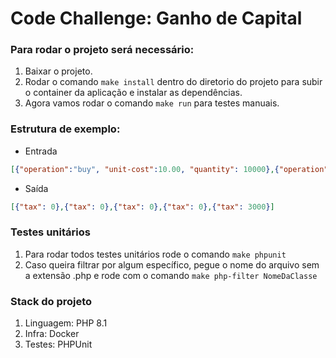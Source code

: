 # Code Challenge: Ganho de Capital

### Para rodar o projeto será necessário:

1. Baixar o projeto.
2. Rodar o comando `make install` dentro do diretorio do projeto para subir o container da aplicação e instalar as dependências.
3. Agora vamos rodar o comando `make run` para testes manuais. 

### Estrutura de exemplo:
* Entrada
``` json
[{"operation":"buy", "unit-cost":10.00, "quantity": 10000},{"operation":"sell", "unit-cost":2.00, "quantity": 5000},{"operation":"sell", "unit-cost":20.00, "quantity": 2000},{"operation":"sell", "unit-cost":20.00, "quantity": 2000},{"operation":"sell", "unit-cost":25.00, "quantity": 1000}]
```
* Saída
``` json
[{"tax": 0},{"tax": 0},{"tax": 0},{"tax": 0},{"tax": 3000}]
```

### Testes unitários
1. Para rodar todos testes unitários rode o comando `make phpunit`
2. Caso queira filtrar por algum específico, pegue o nome do arquivo sem a extensão .php e rode com o comando `make php-filter NomeDaClasse`

### Stack do projeto
1. Linguagem: PHP 8.1
2. Infra: Docker
3. Testes: PHPUnit